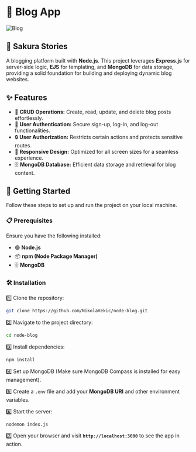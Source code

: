 # 📝 Blog App

![Blog](https://github.com/NikolaVekic/node-blog/assets/55920607/2a317aec-e02f-454f-a3b9-8e933a6f2e8e)

## 🏯 Sakura Stories
A blogging platform built with **Node.js**. This project leverages **Express.js** for server-side logic, **EJS** for templating, and **MongoDB** for data storage, providing a solid foundation for building and deploying dynamic blog websites.

## ✨ Features

- 📝 **CRUD Operations:** Create, read, update, and delete blog posts effortlessly.
- 🔑 **User Authentication:** Secure sign-up, log-in, and log-out functionalities.
- 🔒 **User Authorization:** Restricts certain actions and protects sensitive routes.
- 📱 **Responsive Design:** Optimized for all screen sizes for a seamless experience.
- 🗄️ **MongoDB Database:** Efficient data storage and retrieval for blog content.

## 🚀 Getting Started

Follow these steps to set up and run the project on your local machine.

### 📋 Prerequisites

Ensure you have the following installed:

- 🟢 **Node.js**
- 📦 **npm (Node Package Manager)**
- 🗄️ **MongoDB**

### 🛠 Installation

1️⃣ Clone the repository:

```bash
git clone https://github.com/NikolaVekic/node-blog.git
```

2️⃣ Navigate to the project directory:

```bash
cd node-blog
```

3️⃣ Install dependencies:

```bash
npm install
```

4️⃣ Set up MongoDB (Make sure MongoDB Compass is installed for easy management).

5️⃣ Create a `.env` file and add your **MongoDB URI** and other environment variables.

6️⃣ Start the server:

```bash
nodemon index.js
```

7️⃣ Open your browser and visit **`http://localhost:3000`** to see the app in action.



